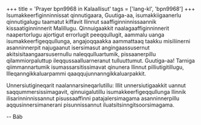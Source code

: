 +++
title = 'Prayer bpn9968 in Kalaallisut'
tags = ['lang-kl', 'bpn9968']
+++
Isumakkeerfiginninnissat qinnutigaara, Guutiga-aa, isumakkiigaanerlu qinnutigalugu taamatut kiffavit Ilinnut saaffiginninnissaannik kissaatiginninnerit Malillugu. 
Qinnuigaakkit naalagaaffiginninnerit naapertorlugu ajortigut errorlugit peeqqullugit, aammalu uanga isumakkeerfigeqqullunga, angajoqqaakka aammattaaq taakku misiliinerni asanninnerpit najugaanut isersimasut angingaassusernut akitsisitaangaarsusernullu naleqqulluartumik, pissaanerpillu qilammiorpaluttup ileqqussaalluarneranut tulluuttumut. 
Guutiga-aa! Tarniga qiimmannartumik isumassarsitissimavat qinunera Ilinnut pilliutigitillugu, Illeqanngikkaluarpammi qaaqqujunnanngikkaluarpakkit.


Unnersiutigineqarit naalannarsineqarlutillu: Illit unnersiutigaakkit uannut saqqummersissimagavit, qinnuigalutillu isumakkeerfigeqqullunga Ilinnik ilisarinninnissannut pisussaaffinni patajalersimagama asanninnerpillu aqqusinnersimanerani pisunnissannut iluatsitsinngitsoorsimagama.

-- Báb
